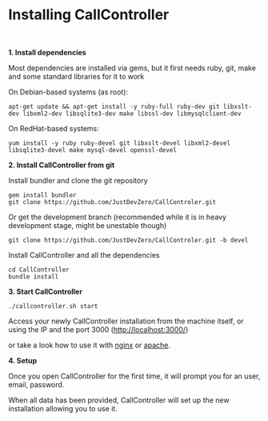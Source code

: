 Installing CallController
===============
<br/>

**1. Install dependencies**

Most dependencies are installed via gems, but it first needs ruby, git, make and some standard
libraries for it to work

On Debian-based systems (as root):

    apt-get update && apt-get install -y ruby-full ruby-dev git libxslt-dev libxml2-dev libsqlite3-dev make libssl-dev libmysqlclient-dev

On RedHat-based systems:

    yum install -y ruby ruby-devel git libxslt-devel libxml2-devel libsqlite3-devel make mysql-devel openssl-devel

**2. Install CallController from git**

Install bundler and clone the git repository

    gem install bundler
    git clone https://github.com/JustDevZero/CallControler.git

Or get the development branch (recommended while it is in heavy development stage,
might be unestable though)

    git clone https://github.com/JustDevZero/CallControler.git -b devel

Install CallController and all the dependencies

    cd CallController
    bundle install

**3. Start CallController**

    ./callcontroller.sh start

Access your newly CallController installation from the machine itself, or using the IP and
the port 3000
([http://localhost:3000/](http://localhost:3000/))

or take a look how to use it with
[nginx](apache.md)
or
[apache](nginx.md).

**4. Setup**

Once you open CallController for the first time, it will prompt you for an user, email, password.

When all data has been provided, CallController will set up the new installation allowing you to use it.
